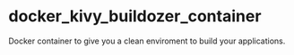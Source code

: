 # docker_kivy_buildozer_container
Docker container to give you a clean enviroment to build your applications.
